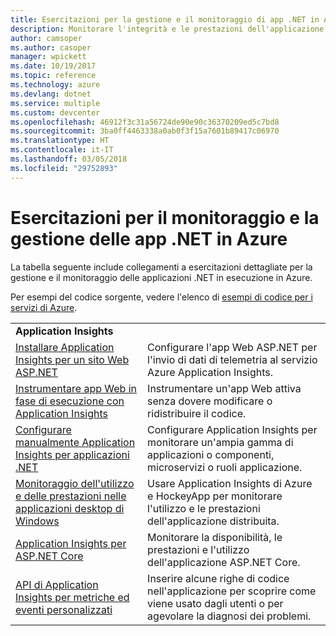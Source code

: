 ```yaml
---
title: Esercitazioni per la gestione e il monitoraggio di app .NET in Azure
description: Monitorare l'integrità e le prestazioni dell'applicazione .NET in esecuzione in Azure e instrumentare la telemetria in modo da salvare informazioni sul modo in cui gli utenti usano l'app.
author: camsoper
ms.author: casoper
manager: wpickett
ms.date: 10/19/2017
ms.topic: reference
ms.technology: azure
ms.devlang: dotnet
ms.service: multiple
ms.custom: devcenter
ms.openlocfilehash: 46912f3c31a56724de90e90c36370209ed5c7bd8
ms.sourcegitcommit: 3ba0ff4463338a0ab0f3f15a7601b89417c06970
ms.translationtype: HT
ms.contentlocale: it-IT
ms.lasthandoff: 03/05/2018
ms.locfileid: "29752893"
---
```

# <a name="tutorials-for-monitoring-and-managing-your-net-apps-in-azure"></a>Esercitazioni per il monitoraggio e la gestione delle app .NET in Azure

La tabella seguente include collegamenti a esercitazioni dettagliate per la gestione e il monitoraggio delle applicazioni .NET in esecuzione in Azure. 

Per esempi del codice sorgente, vedere l'elenco di [esempi di codice per i servizi di Azure](https://azure.microsoft.com/resources/samples/?platform=dotnet).

| | |
|---|---|
| **Application Insights** ||
| [Installare Application Insights per un sito Web ASP.NET][1] | Configurare l'app Web ASP.NET per l'invio di dati di telemetria al servizio Azure Application Insights. | 
| [Instrumentare app Web in fase di esecuzione con Application Insights][2] | Instrumentare un'app Web attiva senza dovere modificare o ridistribuire il codice. | 
| [Configurare manualmente Application Insights per applicazioni .NET][3] | Configurare Application Insights per monitorare un'ampia gamma di applicazioni o componenti, microservizi o ruoli applicazione. | 
| [Monitoraggio dell'utilizzo e delle prestazioni nelle applicazioni desktop di Windows][4] | Usare Application Insights di Azure e HockeyApp per monitorare l'utilizzo e le prestazioni dell'applicazione distribuita. | 
| [Application Insights per ASP.NET Core][5] | Monitorare la disponibilità, le prestazioni e l'utilizzo dell'applicazione ASP.NET Core. | 
| [API di Application Insights per metriche ed eventi personalizzati][6] | Inserire alcune righe di codice nell'applicazione per scoprire come viene usato dagli utenti o per agevolare la diagnosi dei problemi. | 


[1]: /azure/application-insights/app-insights-asp-net
[2]: /azure/application-insights/app-insights-monitor-performance-live-website-now
[3]: /azure/application-insights/app-insights-windows-services
[4]: /azure/application-insights/app-insights-windows-desktop
[5]: /azure/application-insights/app-insights-asp-net-core
[6]: /azure/application-insights/app-insights-api-custom-events-metrics
